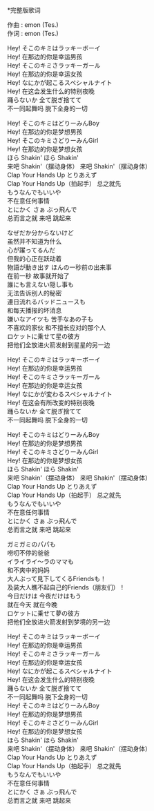 \*完整版歌词  

作曲 : emon (Tes.)  
作词 : emon (Tes.)  

Hey! そこのキミはラッキーボーイ  
Hey! 在那边的你是幸运男孩  
Hey! そこのキミさラッキーガール  
Hey! 在那边的你是幸运女孩  
Hey! なにかが起こるスペシャルナイト  
Hey! 在这会发生什么的特别夜晚  
踊らないか 全て脱ぎ捨てて  
不一同起舞吗 脱下全身的一切  

Hey! そこのキミはどりーみんBoy  
Hey! 在那边的你是梦想男孩      
Hey! そこのキミさどりーみんGirl  
Hey! 在那边的你是梦想女孩  
ほら Shakin' ほら Shakin'  
来吧 Shakin'（摆动身体） 来吧 Shakin'（摆动身体）  
Clap Your Hands Up とりあえず  
Clap Your Hands Up（拍起手） 总之就先  
もうなんでもいいや  
不在意任何事情  
とにかく さぁ ぶっ飛んで  
总而言之就 来吧 跳起来  

なぜだか分からないけど  
虽然并不知道为什么  
心が躍ってるんだ  
但我的心正在跃动着  
物語が動き出す ほんの一秒前の出来事  
在前一秒 故事就开始了  
誰にも言えない隠し事も  
无法告诉别人的秘密  
連日流れるバッドニュースも  
和每天播报的坏消息  
嫌いなアイツも 苦手なあの子も  
不喜欢的家伙 和不擅长应对的那个人  
ロケットに乗せて星の彼方  
把他们全放进火箭发射到星星的另一边  

Hey! そこのキミはラッキーボーイ  
Hey! 在那边的你是幸运男孩   
Hey! そこのキミさラッキーガール  
Hey! 在那边的你是幸运女孩  
Hey! なにかが変わるスペシャルナイト  
Hey! 在这会有所改变的特别夜晚  
踊らないか 全て脱ぎ捨てて  
不一同起舞吗 脱下全身的一切  

Hey! そこのキミはどりーみんBoy  
Hey! 在那边的你是梦想男孩  
Hey! そこのキミさどりーみんGirl  
Hey! 在那边的你是梦想女孩  
ほら Shakin' ほら Shakin'  
来吧 Shakin'（摆动身体） 来吧 Shakin'（摆动身体）  
Clap Your Hands Up とりあえず    
Clap Your Hands Up（拍起手） 总之就先  
もうなんでもいいや  
不在意任何事情  
とにかく さぁ ぶっ飛んで  
总而言之就 来吧 跳起来  

ガミガミのパパも  
唠叨不停的爸爸  
イライライ～ラのママも  
和不爽中的妈妈  
大人ぶって見下してくるFriendsも！  
及装大人瞧不起自己的Friends（朋友们）！  
今日だけは 今夜だけはもう  
就在今天 就在今晚  
ロケットに乗せて夢の彼方  
把他们全放进火箭发射到梦境的另一边  

Hey! そこのキミはラッキーボーイ  
Hey! 在那边的你是幸运男孩  
Hey! そこのキミさラッキーガール  
Hey! 在那边的你是幸运女孩  
Hey! なにかが起こるスペシャルナイト  
Hey! 在这会发生什么的特别夜晚  
踊らないか 全て脱ぎ捨てて  
不一同起舞吗 脱下全身的一切  
Hey! そこのキミはどりーみんBoy  
Hey! 在那边的你是梦想男孩  
Hey! そこのキミさどりーみんGirl  
Hey! 在那边的你是梦想女孩  
ほら Shakin' ほら Shakin'  
来吧 Shakin'（摆动身体） 来吧 Shakin'（摆动身体）  
Clap Your Hands Up とりあえず  
Clap Your Hands Up（拍起手） 总之就先  
もうなんでもいいや  
不在意任何事情  
とにかく さぁ ぶっ飛んで  
总而言之就 来吧 跳起来
